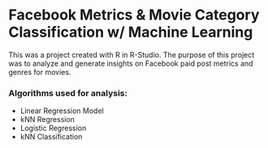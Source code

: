 # Facebook Metrics & Movie Category Classification w/ Machine Learning

This was a project created with R in R-Studio. The purpose of this project was to analyze and generate insights on Facebook paid post metrics and genres for movies.

### Algorithms used for analysis:
- Linear Regression Model
- kNN Regression
- Logistic Regression
- kNN Classification
